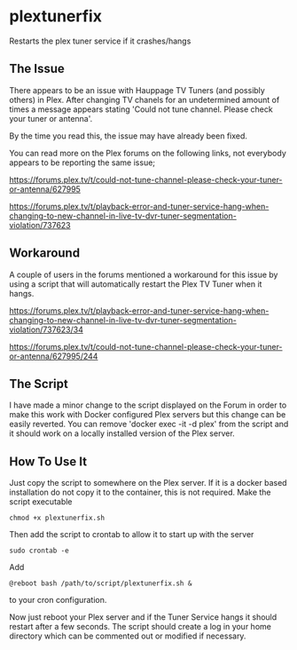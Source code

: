 # plextunerfix
Restarts the plex tuner service if it crashes/hangs

## The Issue
There appears to be an issue with Hauppage TV Tuners (and possibly others) in Plex. After changing TV chanels for an undetermined amount of times a message appears stating 'Could not tune channel. Please check your tuner or antenna'.

By the time you read this, the issue may have already been fixed.

You can read more on the Plex forums on the following links, not everybody appears to be reporting the same issue;

https://forums.plex.tv/t/could-not-tune-channel-please-check-your-tuner-or-antenna/627995

https://forums.plex.tv/t/playback-error-and-tuner-service-hang-when-changing-to-new-channel-in-live-tv-dvr-tuner-segmentation-violation/737623


## Workaround
A couple of users in the forums mentioned a workaround for this issue by using a script that will automatically restart the Plex TV Tuner when it hangs.

https://forums.plex.tv/t/playback-error-and-tuner-service-hang-when-changing-to-new-channel-in-live-tv-dvr-tuner-segmentation-violation/737623/34

https://forums.plex.tv/t/could-not-tune-channel-please-check-your-tuner-or-antenna/627995/244


## The Script
I have made a minor change to the script displayed on the Forum in order to make this work with Docker configured Plex servers but this change can be easily reverted. 
You can remove 'docker exec -it -d plex' from the script and it should work on a locally installed version of the Plex server.

## How To Use It
Just copy the script to somewhere on the Plex server. If it is a docker based installation do not copy it to the container, this is not required. 
Make the script executable
````
chmod +x plextunerfix.sh
````
Then add the script to crontab to allow it to start up with the server
````
sudo crontab -e
````
Add 
````
@reboot bash /path/to/script/plextunerfix.sh &
````
to your cron configuration.

Now just reboot your Plex server and if the Tuner Service hangs it should restart after a few seconds. The script should create a log in your home directory which can be commented out or modified if necessary.




